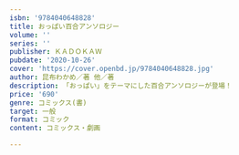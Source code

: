 ```yaml
---
isbn: '9784040648828'
title: おっぱい百合アンソロジー
volume: ''
series: ''
publisher: ＫＡＤＯＫＡＷ
pubdate: '2020-10-26'
cover: 'https://cover.openbd.jp/9784040648828.jpg'
author: 昆布わかめ／著 他／著
description: 「おっぱい」をテーマにした百合アンソロジーが登場！
price: '690'
genre: コミックス(書)
target: 一般
format: コミック
content: コミックス・劇画

---
```

